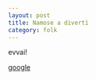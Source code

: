 ```yaml
---
layout: post
title: Namose a divertì
category: folk
---
```


evvai!

[google](http://www.google.it)
